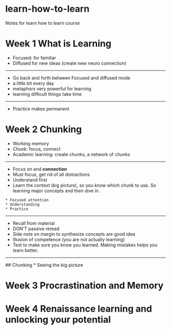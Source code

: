 # learn-how-to-learn
Notes for learn how to learn course

# Week 1 What is Learning
* Focused: for familiar
* Diffused for new ideas (create new neuro connection)

<hr>


* Go back and forth between Focused and diffused mode
* a little bit every day
* metaphors very powerful for learning
* learning difficult things take time

<hr>

* Practice makes permanent

# Week 2 Chunking


* Working memory
* Chunk: focus, connect
* Academic learning: create chunks, a network of chunks

<hr>

* Focus on and **connection**
* Must focus, get rid of all distractions
* Understand first
* Learn the context (big picture), so you know which chunk to use. So learning major concepts and then dive in.
```
* Focused attention
* Understanding
* Practice
```

<hr>

* Recall from material
* DON'T passive reread
* Side note on margin to synthesize concepts are good idea
* Illusion of competence (you are not actually learning)
* Test to make sure you know you learned. Making mistakes helps you learn better.

<hr>
## Chunking
* Seeing the big picture


# Week 3 Procrastination and Memory

# Week 4 Renaissance learning and unlocking your potential
